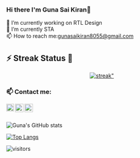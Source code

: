 ### Hi there I'm Guna Sai Kiran👋

<!--
**Gunasaikiran/Gunasaikiran** is a ✨ _special_ ✨ repository because its `README.md` (this file) appears on your GitHub profile.

Here are some ideas to get you started:
-->
🔭 I’m currently working on RTL Design<br>
🌱 I’m currently STA<br>
📫 How to reach me:gunasaikiran8055@gmail.com<br>
<!--👯 I’m looking to collaborate on ...
-🤔 I’m looking for help with ...
-💬 Ask me about ...

-😄 Pronouns: ...
-⚡ Fun fact: ...
-->
<h2> ⚡ Streak Status 🤩</h2>
<p align="center">
    <a href="https://github.com/Gunasaikiran/github-readme-streak-stats">
        <img title="🔥 Get streak stats for your profile at git.io/streak-stats" alt=streak" src="https://github-readme-streak-stats.herokuapp.com/?user=Gunasaikiran&theme=black-ice&hide_border=true&stroke=0000&background=060A0CD0"/>
    </a>
</p>

### 📫 Contact me: <br>
<a href="https://www.linkedin.com/in/guna-sai-kiran-b526a2220/">
  <img align="left" width="20px" src="https://cdn-icons-png.flaticon.com/512/174/174857.png"  />
</a>
<a href="https://twitter.com/GunaSaikiran04">
  <img align="left" width="22px" src="https://logodownload.org/wp-content/uploads/2014/09/twitter-logo-6.png" />
</a>
<a href="mailto:gunasaikiran8055@gmail.com">
  <img align="left" width="22px" src="https://cdn-icons-png.flaticon.com/512/281/281769.png" />
</a>


<br>
<br>

![Guna's GitHub stats](https://github-readme-stats.vercel.app/api?username=Gunasaikiran&show_icons=true&theme=tokyonight)

[![Top Langs](https://github-readme-stats.vercel.app/api/top-langs/?username=Gunasaikiran&&layout=compact&langs_count=5&theme=tokyonight)](https://github.com/anuraghazra/github-readme-stats)

![visitors](https://visitor-badge.laobi.icu/badge?page_id=Gunasaikiran.Gunasaikiran)

